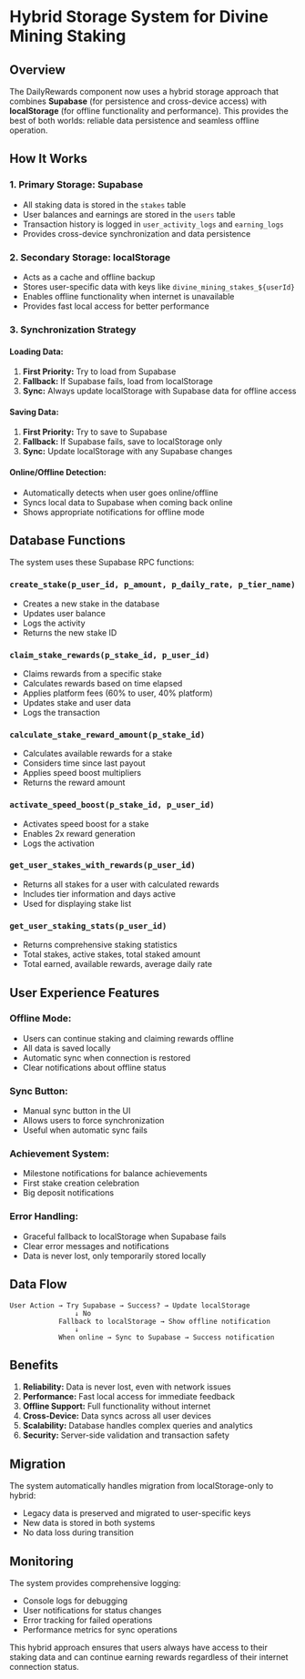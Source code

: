 # Hybrid Storage System for Divine Mining Staking

## Overview

The DailyRewards component now uses a hybrid storage approach that combines **Supabase** (for persistence and cross-device access) with **localStorage** (for offline functionality and performance). This provides the best of both worlds: reliable data persistence and seamless offline operation.

## How It Works

### 1. **Primary Storage: Supabase**
- All staking data is stored in the `stakes` table
- User balances and earnings are stored in the `users` table
- Transaction history is logged in `user_activity_logs` and `earning_logs`
- Provides cross-device synchronization and data persistence

### 2. **Secondary Storage: localStorage**
- Acts as a cache and offline backup
- Stores user-specific data with keys like `divine_mining_stakes_${userId}`
- Enables offline functionality when internet is unavailable
- Provides fast local access for better performance

### 3. **Synchronization Strategy**

#### **Loading Data:**
1. **First Priority:** Try to load from Supabase
2. **Fallback:** If Supabase fails, load from localStorage
3. **Sync:** Always update localStorage with Supabase data for offline access

#### **Saving Data:**
1. **First Priority:** Try to save to Supabase
2. **Fallback:** If Supabase fails, save to localStorage only
3. **Sync:** Update localStorage with any Supabase changes

#### **Online/Offline Detection:**
- Automatically detects when user goes online/offline
- Syncs local data to Supabase when coming back online
- Shows appropriate notifications for offline mode

## Database Functions

The system uses these Supabase RPC functions:

### `create_stake(p_user_id, p_amount, p_daily_rate, p_tier_name)`
- Creates a new stake in the database
- Updates user balance
- Logs the activity
- Returns the new stake ID

### `claim_stake_rewards(p_stake_id, p_user_id)`
- Claims rewards from a specific stake
- Calculates rewards based on time elapsed
- Applies platform fees (60% to user, 40% platform)
- Updates stake and user data
- Logs the transaction

### `calculate_stake_reward_amount(p_stake_id)`
- Calculates available rewards for a stake
- Considers time since last payout
- Applies speed boost multipliers
- Returns the reward amount

### `activate_speed_boost(p_stake_id, p_user_id)`
- Activates speed boost for a stake
- Enables 2x reward generation
- Logs the activation

### `get_user_stakes_with_rewards(p_user_id)`
- Returns all stakes for a user with calculated rewards
- Includes tier information and days active
- Used for displaying stake list

### `get_user_staking_stats(p_user_id)`
- Returns comprehensive staking statistics
- Total stakes, active stakes, total staked amount
- Total earned, available rewards, average daily rate

## User Experience Features

### **Offline Mode:**
- Users can continue staking and claiming rewards offline
- All data is saved locally
- Automatic sync when connection is restored
- Clear notifications about offline status

### **Sync Button:**
- Manual sync button in the UI
- Allows users to force synchronization
- Useful when automatic sync fails

### **Achievement System:**
- Milestone notifications for balance achievements
- First stake creation celebration
- Big deposit notifications

### **Error Handling:**
- Graceful fallback to localStorage when Supabase fails
- Clear error messages and notifications
- Data is never lost, only temporarily stored locally

## Data Flow

```
User Action → Try Supabase → Success? → Update localStorage
                ↓ No
            Fallback to localStorage → Show offline notification
                ↓
            When online → Sync to Supabase → Success notification
```

## Benefits

1. **Reliability:** Data is never lost, even with network issues
2. **Performance:** Fast local access for immediate feedback
3. **Offline Support:** Full functionality without internet
4. **Cross-Device:** Data syncs across all user devices
5. **Scalability:** Database handles complex queries and analytics
6. **Security:** Server-side validation and transaction safety

## Migration

The system automatically handles migration from localStorage-only to hybrid:
- Legacy data is preserved and migrated to user-specific keys
- New data is stored in both systems
- No data loss during transition

## Monitoring

The system provides comprehensive logging:
- Console logs for debugging
- User notifications for status changes
- Error tracking for failed operations
- Performance metrics for sync operations

This hybrid approach ensures that users always have access to their staking data and can continue earning rewards regardless of their internet connection status. 